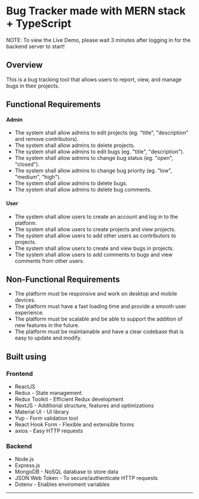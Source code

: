# Bug Tracker made with MERN stack + TypeScript

NOTE: To view the Live Demo, please wait 3 minutes after logging in for the backend server to start!

<h2>Overview</h2>
<p>This is a bug tracking tool that allows users to report, view, and manage bugs in their projects.</p>
<h2>Functional Requirements</h2>
<h4>Admin</h4>
<ul>
  <li>The system shall allow admins to edit projects (eg. "title", "description" and remove contributors).</li>
  <li>The system shall allow admins to delete projects.</li>
  <li>The system shall allow admins to edit bugs (eg. "title", "description").</li>
  <li>The system shall allow admins to change bug status (eg. "open", "closed").</li>
  <li>The system shall allow admins to change bug priority (eg. "low", "medium", "high").</li>
  <li>The system shall allow admins to delete bugs.</li>
  <li>The system shall allow admins to delete bug comments.</li>
</ul>

<h4>User</h4>
<ul>
  <li>The system shall allow users to create an account and log in to the platform.</li>
  <li>The system shall allow users to create projects and view projects.</li>
  <li>The system shall allow users to add other users as contributors to projects.</li>
  <li>The system shall allow users to create and view bugs in projects.</li>
  <li>The system shall allow users to add comments to bugs and view comments from other users.</li>
</ul>
<h2>Non-Functional Requirements</h2>
<ul>
  <li>The platform must be responsive and work on desktop and mobile devices.</li>
  <li>The platform must have a fast loading time and provide a smooth user experience.</li>
  <li>The platform must be scalable and be able to support the addition of new features in the future.</li>
  <li>The platform must be maintainable and have a clear codebase that is easy to update and modify.</li>
</ul>

## Built using

### Frontend

<ul>
 <li>ReactJS</li>
 <li>Redux - State management</li>
 <li>Redux Toolkit - Efficient Redux development</li>
 <li>NextJS - Additional structure, features and optimizations</li>
 <li>Material UI - UI library</li>
 <li>Yup - Form validation tool</li>
 <li>React Hook Form - Flexible and extensible forms</li>
 <li>axios - Easy HTTP requests</li>
</ul>

### Backend

<ul>
 <li>Node.js</li>
 <li>Express.js</li>
 <li>MongoDB - NoSQL database to store data</li>
 <li>JSON Web Token - To secure/authenticate HTTP requests</li>
 <li>Dotenv - Enables enviroment variables</li>
</ul>

<hr>
